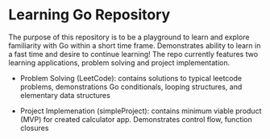 # Learning Go Repository

The purpose of this repository is to be a playground to learn and explore familiarity with Go within a short time frame. Demonstrates ability to learn in a fast time and desire to continue learning! The repo currently features two learning applications, problem solving and project implementation.

- Problem Solving (LeetCode): contains solutions to typical leetcode problems, demonstrations Go conditionals, looping structures, and elementary data structures

- Project Implemenation (simpleProject): contains minimum viable product (MVP) for created calculator app. Demonstrates control flow, function closures
